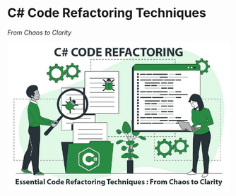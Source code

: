 # C# Code Refactoring Techniques
*From Chaos to Clarity*

![Code Refactoring](/cover.jpg "Code Refactoring")

